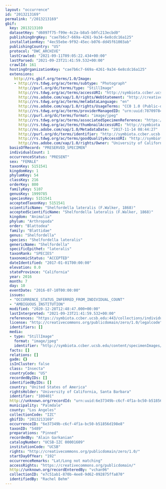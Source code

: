 ```yaml
---
layout: "occurrence"
id: "2013213169"
permalink: "/2013213169"
gbif:
  key: 2013213169
  datasetKey: "d6097f75-f99e-4c2a-b8a5-b0fc213ecbd0"
  publishingOrgKey: "cae7b6c7-669a-4261-9a34-6e8cdc16a125"
  installationKey: "4ec55ebe-9f92-45ec-b076-dd45f61003ab"
  publishingCountry: "US"
  protocol: "DWC_ARCHIVE"
  lastCrawled: "2021-09-11T09:05:22.434+00:00"
  lastParsed: "2021-09-23T21:41:59.532+00:00"
  crawlId: 161
  hostingOrganizationKey: "cae7b6c7-669a-4261-9a34-6e8cdc16a125"
  extensions:
    http://rs.gbif.org/terms/1.0/Image:
    - http://rs.tdwg.org/ac/terms/subtype: "Photograph"
      http://purl.org/dc/terms/type: "StillImage"
      http://rs.tdwg.org/ac/terms/accessURI: "http://symbiota.ccber.ucsb.edu/content/specimenImages/UCSB_IZC/UCSB-IZC00001/UCSB-IZC_00001609.jpg"
      http://ns.adobe.com/xap/1.0/rights/WebStatement: "http://creativecommons.org/publicdomain/zero/1.0/"
      http://rs.tdwg.org/ac/terms/metadataLanguage: "en"
      http://ns.adobe.com/xap/1.0/rights/UsageTerms: "CC0 1.0 (Public-domain)"
      http://rs.tdwg.org/ac/terms/providerManagedID: "urn:uuid:78709784-5e29-4076-90d5-9b7c48f69a21"
      http://purl.org/dc/terms/format: "image/jpeg"
      http://rs.tdwg.org/ac/terms/associatedSpecimenReference: "https://symbiota.ccber.ucsb.edu:443/collections/individual/index.php?occid=100401"
      http://rs.tdwg.org/ac/terms/thumbnailAccessURI: "http://symbiota.ccber.ucsb.edu/content/specimenImages/UCSB_IZC/UCSB-IZC00001/UCSB-IZC_00001609_tn.jpg"
      http://ns.adobe.com/xap/1.0/MetadataDate: "2017-11-14 08:44:27"
      http://purl.org/dc/terms/identifier: "http://symbiota.ccber.ucsb.edu/content/specimenImages/UCSB_IZC/UCSB-IZC00001/UCSB-IZC_00001609.jpg"
      http://rs.tdwg.org/ac/terms/goodQualityAccessURI: "http://symbiota.ccber.ucsb.edu/content/specimenImages/UCSB_IZC/UCSB-IZC00001/UCSB-IZC_00001609.jpg"
      http://ns.adobe.com/xap/1.0/rights/Owner: "University of California, Santa Barbara"
  basisOfRecord: "PRESERVED_SPECIMEN"
  individualCount: 1
  occurrenceStatus: "PRESENT"
  sex: "FEMALE"
  taxonKey: 5151541
  kingdomKey: 1
  phylumKey: 54
  classKey: 216
  orderKey: 800
  familyKey: 5107
  genusKey: 1999785
  speciesKey: 5151541
  acceptedTaxonKey: 5151541
  scientificName: "Shelfordella lateralis (F.Walker, 1868)"
  acceptedScientificName: "Shelfordella lateralis (F.Walker, 1868)"
  kingdom: "Animalia"
  phylum: "Arthropoda"
  order: "Blattodea"
  family: "Blattidae"
  genus: "Shelfordella"
  species: "Shelfordella lateralis"
  genericName: "Shelfordella"
  specificEpithet: "lateralis"
  taxonRank: "SPECIES"
  taxonomicStatus: "ACCEPTED"
  dateIdentified: "2017-01-01T00:00:00"
  elevation: 0.0
  stateProvince: "California"
  year: 2016
  month: 7
  day: 10
  eventDate: "2016-07-10T00:00:00"
  issues:
  - "OCCURRENCE_STATUS_INFERRED_FROM_INDIVIDUAL_COUNT"
  - "AMBIGUOUS_INSTITUTION"
  modified: "2020-12-28T12:48:47.000+00:00"
  lastInterpreted: "2021-09-23T21:41:59.532+00:00"
  references: "https://symbiota.ccber.ucsb.edu:443/collections/individual/index.php?occid=100401"
  license: "http://creativecommons.org/publicdomain/zero/1.0/legalcode"
  identifiers: []
  media:
  - type: "StillImage"
    format: "image/jpeg"
    identifier: "http://symbiota.ccber.ucsb.edu/content/specimenImages/UCSB_IZC/UCSB-IZC00001/UCSB-IZC_00001609.jpg"
  facts: []
  relations: []
  gadm: {}
  isInCluster: false
  class: "Insecta"
  countryCode: "US"
  recordedByIDs: []
  identifiedByIDs: []
  country: "United States of America"
  rightsHolder: "University of California, Santa Barbara"
  identifier: "100401"
  http://unknown.org/recordId: "urn:uuid:6e37349b-c6cf-4f1a-bc50-b51856d198e8"
  municipality: "Palmdale"
  county: "Los Angeles"
  collectionCode: "IZC"
  gbifID: "2013213169"
  occurrenceID: "6e37349b-c6cf-4f1a-bc50-b51856d198e8"
  taxonID: "5489"
  preparations: "Pinned"
  recordedBy: "Alain Garkanian"
  catalogNumber: "UCSB-IZC 00001609"
  institutionCode: "UCSB"
  rights: "http://creativecommons.org/publicdomain/zero/1.0/"
  startDayOfYear: "192"
  occurrenceRemarks: "Lat/Long not matching"
  accessRights: "https://creativecommons.org/publicdomain/"
  http://unknown.org/recordEnteredBy: "vchan96"
  collectionID: "e7c51ab1-870b-4ee8-9d62-092875ffa870"
  identifiedBy: "Rachel Behm"
---
```

